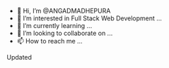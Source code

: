 - 👋 Hi, I’m @ANGADMADHEPURA
- 👀 I’m interested in Full Stack Web Development ...
- 🌱 I’m currently learning ...
- 💞️ I’m looking to collaborate on ...
- 📫 How to reach me ...

<!---
ANGADMADHEPURA/ANGADMADHEPURA is a ✨ special ✨ repository because its `README.md` (this file) appears on your GitHub profile.
You can click the Preview link to take a look at your changes.
--->
Updated
